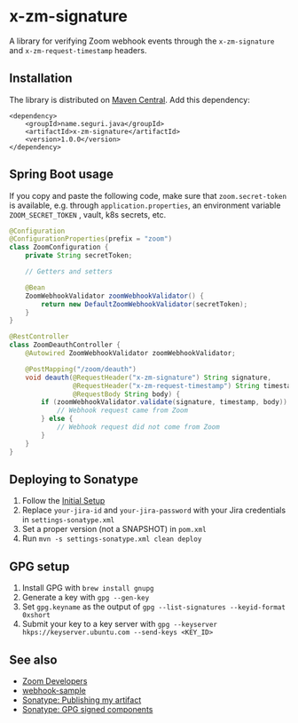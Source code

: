 # x-zm-signature

A library for verifying Zoom webhook events through the `x-zm-signature` and `x-zm-request-timestamp` headers.

## Installation

The library is distributed on [Maven Central](https://central.sonatype.com/artifact/name.seguri.java/x-zm-signature). Add this dependency:

```
<dependency>
    <groupId>name.seguri.java</groupId>
    <artifactId>x-zm-signature</artifactId>
    <version>1.0.0</version>
</dependency>
```

## Spring Boot usage

If you copy and paste the following code, make sure that `zoom.secret-token` is available, e.g. through `application.properties`, an environment variable `ZOOM_SECRET_TOKEN` , vault, k8s secrets, etc.

```java
@Configuration
@ConfigurationProperties(prefix = "zoom")
class ZoomConfiguration {
    private String secretToken;

    // Getters and setters

    @Bean
    ZoomWebhookValidator zoomWebhookValidator() {
        return new DefaultZoomWebhookValidator(secretToken);
    }
}

@RestController
class ZoomDeauthController {
    @Autowired ZoomWebhookValidator zoomWebhookValidator;

    @PostMapping("/zoom/deauth")
    void deauth(@RequestHeader("x-zm-signature") String signature,
                @RequestHeader("x-zm-request-timestamp") String timestamp,
                @RequestBody String body) {
        if (zoomWebhookValidator.validate(signature, timestamp, body)) {
            // Webhook request came from Zoom
        } else {
            // Webhook request did not come from Zoom
        }
    }
}
```

## Deploying to Sonatype

1. Follow the [Initial Setup](https://central.sonatype.org/publish/publish-guide/#initial-setup)
2. Replace `your-jira-id` and `your-jira-password` with your Jira credentials in `settings-sonatype.xml`
3. Set a proper version (not a SNAPSHOT) in `pom.xml`
4. Run `mvn -s settings-sonatype.xml clean deploy`

## GPG setup

1. Install GPG with `brew install gnupg`
2. Generate a key with `gpg --gen-key`
3. Set `gpg.keyname` as the output of `gpg --list-signatures --keyid-format 0xshort`
4. Submit your key to a key server with `gpg --keyserver hkps://keyserver.ubuntu.com --send-keys <KEY_ID>`

## See also

- [Zoom Developers](https://developers.zoom.us/docs/api/rest/webhook-reference/#verify-with-zooms-header)
- [webhook-sample](https://github.com/zoom/webhook-sample/blob/master/index.js#L31)
- [Sonatype: Publishing my artifact](https://central.sonatype.org/publish/publish-guide)
- [Sonatype: GPG signed components](https://central.sonatype.org/publish/publish-maven/#gpg-signed-components)
